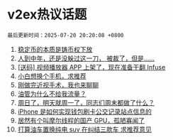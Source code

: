 # v2ex热议话题

`最后更新时间：2025-07-20 20:20:08 +0800`

1. [稳定币的本质是铸币权下放](https://www.v2ex.com/t/1146398)
1. [人到中年，还是没躲过这一刀， 被裁了，但是......](https://www.v2ex.com/t/1146397)
1. [[送码] 视频播放器 APP 上架了，现在准备干翻 Infuse](https://www.v2ex.com/t/1146394)
1. [小白想换个手机，求推荐](https://www.v2ex.com/t/1146372)
1. [刚做完近视手术，我也来聊聊](https://www.v2ex.com/t/1146377)
1. [油管为什么不给我流量？](https://www.v2ex.com/t/1146360)
1. [周日了，明天就周一了，同志们周末都做了什么？](https://www.v2ex.com/t/1146401)
1. [iPhone 是如何实现钱包刷卡公交记录站点信息的](https://www.v2ex.com/t/1146379)
1. [居然有个叫摩尔线程的国产 GPU，孤陋寡闻了](https://www.v2ex.com/t/1146404)
1. [打算油车置换纯电 suv 在纠结三款车 求推荐意见](https://www.v2ex.com/t/1146391)

